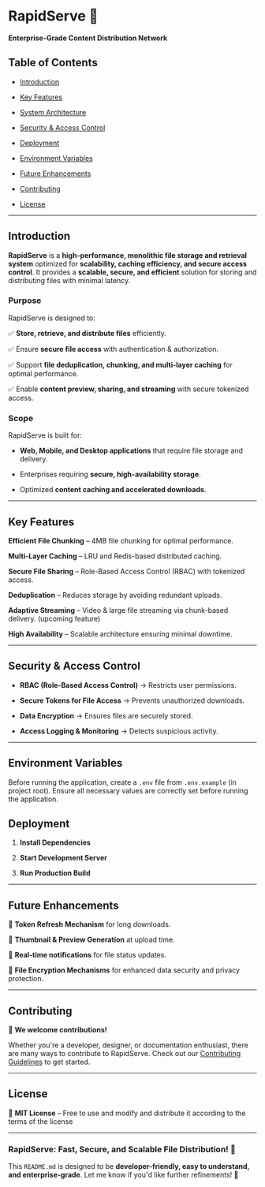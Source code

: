 
# **RapidServe 🚀**

  

**Enterprise-Grade Content Distribution Network**

  

## **Table of Contents**

  

- [Introduction](#introduction)

- [Key Features](#key-features)

- [System Architecture](docs/system-architecture.md)

- [Security & Access Control](#security--access-control)

- [Deployment](#deployment)
- [Environment Variables](#environment-variables)

- [Future Enhancements](#future-enhancements)

- [Contributing](#contributing)

- [License](#license)

  

---

  

## **Introduction**

  

**RapidServe** is a **high-performance, monolithic file storage and retrieval system** optimized for **scalability, caching efficiency, and secure access control**. It provides a **scalable, secure, and efficient** solution for storing and distributing files with minimal latency.

  

### **Purpose**

  

RapidServe is designed to:

✅ **Store, retrieve, and distribute files** efficiently.

✅ Ensure **secure file access** with authentication & authorization.

✅ Support **file deduplication, chunking, and multi-layer caching** for optimal performance.

✅ Enable **content preview, sharing, and streaming** with secure tokenized access.

  

### **Scope**

  

RapidServe is built for:

  

-  **Web, Mobile, and Desktop applications** that require file storage and delivery.

- Enterprises requiring **secure, high-availability storage**.

- Optimized **content caching and accelerated downloads**.

  

---

  

## **Key Features**

  

**Efficient File Chunking** – 4MB file chunking for optimal performance.

**Multi-Layer Caching** – LRU and Redis-based distributed caching.

**Secure File Sharing** – Role-Based Access Control (RBAC) with tokenized access.

**Deduplication** – Reduces storage by avoiding redundant uploads.

**Adaptive Streaming** – Video & large file streaming via chunk-based delivery. (upcoming feature)

**High Availability** – Scalable architecture ensuring minimal downtime.

  

---


## **Security & Access Control**

  

-  **RBAC (Role-Based Access Control)** → Restricts user permissions.

-  **Secure Tokens for File Access** → Prevents unauthorized downloads.

-  **Data Encryption** → Ensures files are securely stored.

-  **Access Logging & Monitoring** → Detects suspicious activity.

  

---

## **Environment Variables**

Before running the application, create a `.env` file from `.env.example` (in project root). Ensure all necessary values are correctly set before running the application.

## **Deployment**

  

1. **Install Dependencies**

  

2. **Start Development Server**

  

3. **Run Production Build**

---
## **Future Enhancements**

  

🔹 **Token Refresh Mechanism** for long downloads.

🔹 **Thumbnail & Preview Generation** at upload time.

🔹 **Real-time notifications** for file status updates.

🔹 **File Encryption Mechanisms** for enhanced data security and privacy protection.

---

  

## **Contributing**

  

🚀 **We welcome contributions!**

Whether you're a developer, designer, or documentation enthusiast, there are many ways to contribute to RapidServe. Check out our [Contributing Guidelines](./contributing.md) to get started.

  
---

  

## **License**

  

📜 **MIT License** – Free to use and modify and distribute it according to the terms of the license

  

---

  

### **RapidServe: Fast, Secure, and Scalable File Distribution! 🚀**

  

This `README.md` is designed to be **developer-friendly, easy to understand, and enterprise-grade**. Let me know if you'd like further refinements! 🚀